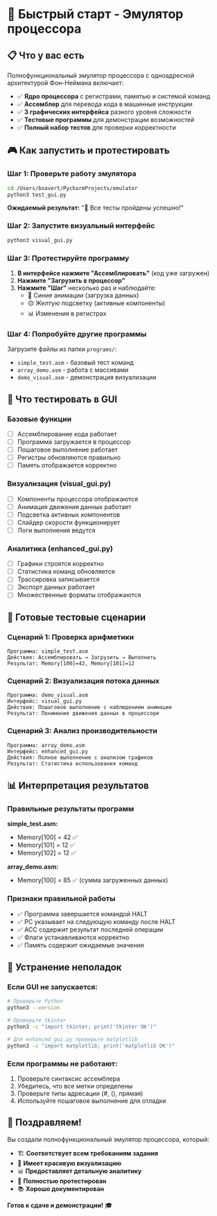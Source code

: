 # 🚀 Быстрый старт - Эмулятор процессора

## 📋 Что у вас есть

Полнофункциональный эмулятор процессора с одноадресной архитектурой Фон-Неймана включает:

- ✅ **Ядро процессора** с регистрами, памятью и системой команд
- ✅ **Ассемблер** для перевода кода в машинные инструкции  
- ✅ **3 графических интерфейса** разного уровня сложности
- ✅ **Тестовые программы** для демонстрации возможностей
- ✅ **Полный набор тестов** для проверки корректности

## 🎮 Как запустить и протестировать

### Шаг 1: Проверьте работу эмулятора
```bash
cd /Users/boavert/PycharmProjects/emulator
python3 test_gui.py
```
**Ожидаемый результат:** "🎉 Все тесты пройдены успешно!"

### Шаг 2: Запустите визуальный интерфейс
```bash
python3 visual_gui.py
```

### Шаг 3: Протестируйте программу
1. **В интерфейсе нажмите "Ассемблировать"** (код уже загружен)
2. **Нажмите "Загрузить в процессор"**
3. **Нажмите "Шаг"** несколько раз и наблюдайте:
   - 🔵 Синие анимации (загрузка данных)
   - 🟡 Желтую подсветку (активные компоненты)
   - 📊 Изменения в регистрах

### Шаг 4: Попробуйте другие программы
Загрузите файлы из папки `programs/`:
- `simple_test.asm` - базовый тест команд
- `array_demo.asm` - работа с массивами
- `demo_visual.asm` - демонстрация визуализации

## 🎯 Что тестировать в GUI

### Базовые функции
- [ ] Ассемблирование кода работает
- [ ] Программа загружается в процессор
- [ ] Пошаговое выполнение работает
- [ ] Регистры обновляются правильно
- [ ] Память отображается корректно

### Визуализация (visual_gui.py)
- [ ] Компоненты процессора отображаются
- [ ] Анимация движения данных работает
- [ ] Подсветка активных компонентов
- [ ] Слайдер скорости функционирует
- [ ] Логи выполнения ведутся

### Аналитика (enhanced_gui.py)
- [ ] Графики строятся корректно
- [ ] Статистика команд обновляется
- [ ] Трассировка записывается
- [ ] Экспорт данных работает
- [ ] Множественные форматы отображаются

## 🧪 Готовые тестовые сценарии

### Сценарий 1: Проверка арифметики
```
Программа: simple_test.asm
Действия: Ассемблировать → Загрузить → Выполнить
Результат: Memory[100]=42, Memory[101]=12
```

### Сценарий 2: Визуализация потока данных
```
Программа: demo_visual.asm  
Интерфейс: visual_gui.py
Действия: Пошаговое выполнение с наблюдением анимации
Результат: Понимание движения данных в процессоре
```

### Сценарий 3: Анализ производительности
```
Программа: array_demo.asm
Интерфейс: enhanced_gui.py
Действия: Полное выполнение с анализом графиков
Результат: Статистика использования команд
```

## 📊 Интерпретация результатов

### Правильные результаты программ

**simple_test.asm:**
- Memory[100] = 42 ✅
- Memory[101] = 12 ✅  
- Memory[102] = 12 ✅

**array_demo.asm:**
- Memory[100] = 85 ✅ (сумма загруженных данных)

### Признаки правильной работы
- ✅ Программа завершается командой HALT
- ✅ PC указывает на следующую команду после HALT
- ✅ ACC содержит результат последней операции
- ✅ Флаги устанавливаются корректно
- ✅ Память содержит ожидаемые значения

## 🔧 Устранение неполадок

### Если GUI не запускается:
```bash
# Проверьте Python
python3 --version

# Проверьте tkinter
python3 -c "import tkinter; print('tkinter OK')"

# Для enhanced_gui.py проверьте matplotlib
python3 -c "import matplotlib; print('matplotlib OK')"
```

### Если программы не работают:
1. Проверьте синтаксис ассемблера
2. Убедитесь, что все метки определены
3. Проверьте типы адресации (#, (), прямая)
4. Используйте пошаговое выполнение для отладки

## 🎉 Поздравляем!

Вы создали полнофункциональный эмулятор процессора, который:

- 🏗️ **Соответствует всем требованиям задания**
- 🎨 **Имеет красивую визуализацию**
- 📊 **Предоставляет детальную аналитику**
- 🧪 **Полностью протестирован**
- 📚 **Хорошо документирован**

**Готов к сдаче и демонстрации!** 🎓
